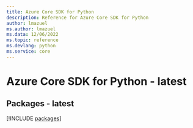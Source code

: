 ```yaml
---
title: Azure Core SDK for Python
description: Reference for Azure Core SDK for Python
author: lmazuel
ms.author: lmazuel
ms.data: 12/06/2022
ms.topic: reference
ms.devlang: python
ms.service: core
---
```

# Azure Core SDK for Python - latest
## Packages - latest
[!INCLUDE [packages](core-index.md)]